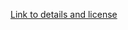 [Link to details and license](https://www.iconfinder.com/icons/2969394/location_marker_path_road_icon)